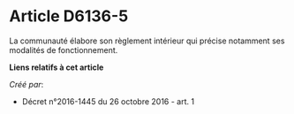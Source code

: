 # Article D6136-5

La communauté élabore son règlement intérieur qui précise notamment ses modalités de fonctionnement.

**Liens relatifs à cet article**

_Créé par_:

  - Décret n°2016-1445 du 26 octobre 2016 - art. 1
